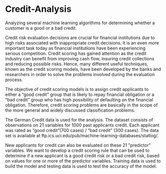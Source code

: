 # Credit-Analysis
Analyzing several machine learning algorithms for determining whether a customer is a good or a bad credit.

Credit risk evaluation decisions are crucial for financial institutions due to high risks associated with inappropriate credit decisions. 
It is an even more important task today as financial institutions have been experiencing serious competition. Credit scoring has gained 
attention as the credit industry can benefit from improving cash flow, insuring credit collections and reducing possible risks. Hence, 
many different useful techniques, known as the credit scoring models, have been developed by the banks and researchers in order to solve 
the problems involved during the evaluation process.

  The objective of credit scoring models is to assign credit applicants to either a “good credit” group that is likely to repay financial 
obligation or a “bad credit” group who has high possibility of defaulting on the financial obligation. Therefore, credit scoring problems 
are basically in the scope of the more general and widely discussed classification problems.

  The German Credit data is used for the analysis. The dataset consists of observations on 21 variables for 1000 past applicants credit. 
Each applicant was rated as “good credit”(700 cases) / “bad credit” (300 cases). The data set is available at ftp.ics.uci.edu/pub/machine-learning-databases/statlog/.
  
New applicants for credit can also be evaluated on these 21 "predictor" variables. We want to develop a credit scoring rule that can be 
used to determine if a new applicant is a good credit risk or a bad credit risk, based on values for one or more of the predictor 
variables. Training data is used to build the model and testing data is used to test the accuracy of the model.

